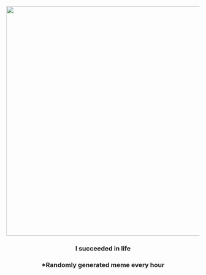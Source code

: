 <p align="center">
        <img src="https://i.redd.it/ugd2w73e9jx91.jpg" width="600" height="600">
        </p>
        <h3 align="center">I succeeded in life</h3>
        <h3 align="center">*Randomly generated meme every hour</h3>
    